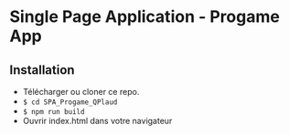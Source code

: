 # Single Page Application - Progame App

## Installation

- Télécharger ou cloner ce repo.
- `$ cd SPA_Progame_QPlaud`
- `$ npm run build`
- Ouvrir index.html dans votre navigateur
